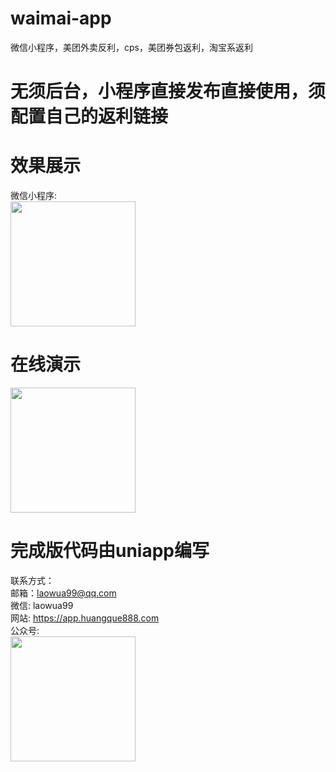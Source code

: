 # waimai-app
微信小程序，美团外卖反利，cps，美团券包返利，淘宝系返利

# 无须后台，小程序直接发布直接使用，须配置自己的返利链接

# 效果展示

微信小程序: <br />
<img src="https://app.huangque888.com/cdn/IMG_3170.PNG" width="200" />

# 在线演示
<img src="https://app.huangque888.com/cdn/xcx.png" width="200" />

# 完成版代码由uniapp编写
联系方式： <br />
邮箱：laowua99@qq.com <br />
微信: laowua99 <br />
网站: https://app.huangque888.com <br />
公众号:
<br />
<img src="https://app.huangque888.com/cdn/erweima.png" width="200" />

